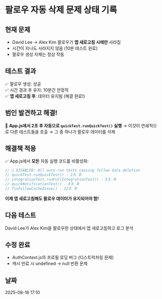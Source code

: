 # 팔로우 자동 삭제 문제 상태 기록

## 현재 문제
- David Lee → Alex Kim 팔로우가 **앱 새로고침 시에만** 사라짐
- 시간이 지나도 사라지지 않음 (10분 테스트 완료)
- 팔로우 생성 자체는 정상 작동

## 테스트 결과
✅ 팔로우 생성: 성공  
✅ 시간 경과 후 유지: 10분간 안정적  
✅ **앱 새로고침 후**: 데이터 유지됨 (해결 완료!)  

## **범인 발견하고 해결!**
🚨 **App.js에서 2초 후 자동으로 `quickTest.runQuickTest()` 실행**
→ 이것이 연쇄적으로 다른 테스트들을 호출
→ 그 중 하나가 팔로우 데이터를 삭제

## **해결책 적용**
✅ App.js에서 **모든** 자동 실행 코드를 비활성화:
```javascript
// 🚨 DISABLED: All auto-run tests causing follow data deletion
// quickTest.runQuickTest() - 2초 후
// integrationTest.runFullIntegrationTest() - 5초 후  
// quickNotificationTest() - 8초 후
// fixFollowCacheIssue() - 12초 후
```

**이제 앱 새로고침해도 팔로우 데이터가 유지되어야 함!**

## 다음 테스트
David Lee가 Alex Kim을 팔로우한 상태에서 앱 새로고침하고 로그 분석

## 수정 완료
- AuthContext.js의 프로필 로딩 버그 (디스트럭처링 문제)
- 캐시 만료 시 undefined → null 반환 문제

## 날짜
2025-08-18 17:10